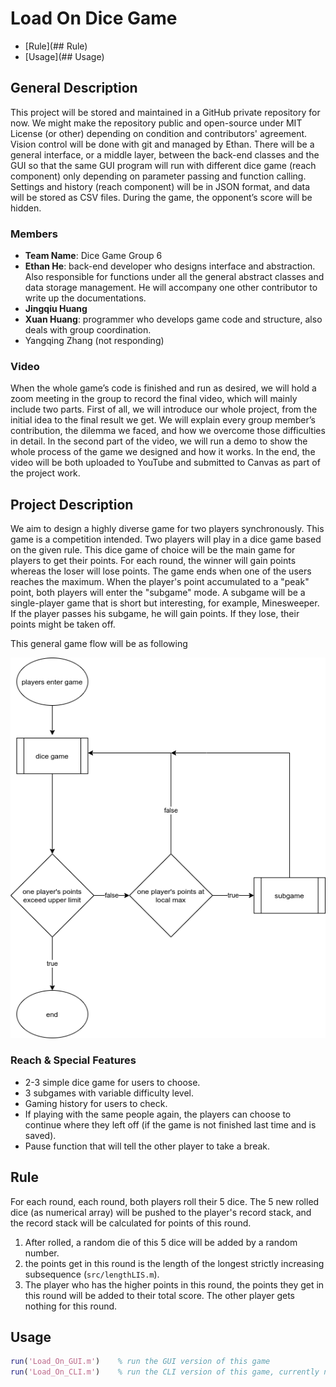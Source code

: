 # Load On Dice Game

* [Rule](## Rule)
* [Usage](## Usage)

## General Description

This project will be stored and maintained in a GitHub private repository for now. We might make the repository public and open-source under MIT License (or other) depending on condition and contributors' agreement. Vision control will be done with git and managed by Ethan. There will be a general interface, or a middle layer, between the back-end classes and the GUI so that the same GUI program will run with different dice game (reach component) only depending on parameter passing and function calling. Settings and history (reach component) will be in JSON format, and data will be stored as CSV files. During the game, the opponent’s score will be hidden.

### Members

* **Team Name**: Dice Game Group 6
* **Ethan He**: back-end developer who designs interface and abstraction. Also responsible for  functions under all the general abstract classes and data storage management. He will accompany one other contributor to write up the documentations.
* **Jingqiu Huang**
* **Xuan Huang**:  programmer who develops game code and structure, also deals with group coordination.
* Yangqing Zhang (not responding)

### Video

When the whole game’s code is finished and run as desired, we will hold a zoom meeting in the group to record the final video, which will mainly include two parts. First of all, we will introduce our whole project, from the initial idea to the final result we get. We will explain every group member’s contribution, the dilemma we faced, and how we overcome those difficulties in detail. In the second part of the video, we will run a demo to show the whole process of the game we designed and how it works. In the end, the video will be both uploaded to YouTube and submitted to Canvas as part of the project work.

## Project Description

We aim to design a highly diverse game for two players synchronously. This game is a competition intended. Two players will play in a dice game based on the given rule. This dice game of choice will be the main game for players to get their points. For each round, the winner will gain points whereas the loser will lose points. The game ends when one of the users reaches the maximum. When the player's point accumulated to a "peak" point, both players will enter the "subgame" mode. A subgame will be a single-player game that is short but interesting, for example, Minesweeper. If the player passes his subgame, he will gain points. If they lose, their points might be taken off.

This general game flow will be as following

![General Game Flowchart](./pics/doc/dice_game-general.png)

### Reach \& Special Features

* 2-3 simple dice game for users to choose.
* 3 subgames with variable difficulty level.
* Gaming history for users to check.
* If playing with the same people again, the players can choose to continue where they left off (if the game is not finished last time and is saved).
* Pause function that will tell the other player to take a break.

## Rule

For each round, each round, both players roll their 5 dice. The 5 new rolled dice (as numerical array) will be pushed to the player's record stack, and the record stack will be calculated for points of this round.

1. After rolled, a random die of this 5 dice will be added by a random number.
2. the points get in this round is the length of the longest strictly increasing subsequence (`src/lengthLIS.m`).
3. The player who has the higher points in this round, the points they get in this round will be added to their total score. The other player gets nothing for this round.

## Usage

```matlab
run('Load_On_GUI.m')	% run the GUI version of this game
run('Load_On_CLI.m')	% run the CLI version of this game, currently not supported
```





